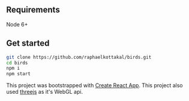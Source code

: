 ## Requirements
Node 6+

## Get started
```sh
git clone https://github.com/raphaelkottakal/birds.git
cd birds
npm i
npm start
```

This project was bootstrapped with [Create React App](https://github.com/facebookincubator/create-react-app).
This project also used [threejs](https://threejs.org/) as it's WebGL api.